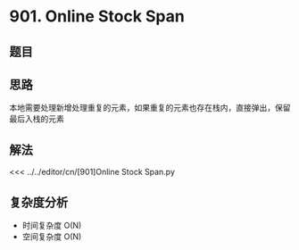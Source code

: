 # 901. Online Stock Span

## 题目

<!--@include: ../../editor/cn/doc/content/[901]Online Stock Span.md-->

## 思路
本地需要处理新增处理重复的元素，如果重复的元素也存在栈内，直接弹出，保留最后入栈的元素

## 解法

<<< ../../editor/cn/[901]Online Stock Span.py


## 复杂度分析
- 时间复杂度 O(N)
- 空间复杂度 O(N)

